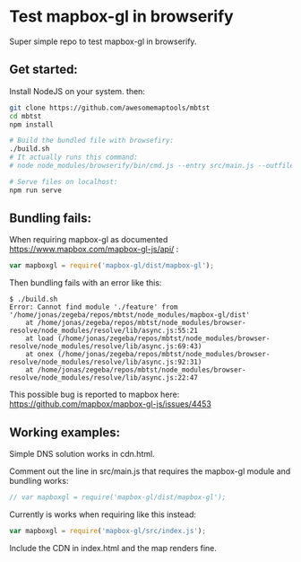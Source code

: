 # Test mapbox-gl in browserify

Super simple repo to test mapbox-gl in browserify.

## Get started:
Install NodeJS on your system. then:
```bash
git clone https://github.com/awesomemaptools/mbtst
cd mbtst
npm install

# Build the bundled file with browsefiry:
./build.sh 
# It actually runs this command:
# node node_modules/browserify/bin/cmd.js --entry src/main.js --outfile dist/build.js

# Serve files on localhost:
npm run serve
```

## Bundling fails:
When requiring mapbox-gl as documented https://www.mapbox.com/mapbox-gl-js/api/ :
```js
var mapboxgl = require('mapbox-gl/dist/mapbox-gl');
```

Then bundling fails with an error like this:
```
$ ./build.sh 
Error: Cannot find module './feature' from '/home/jonas/zegeba/repos/mbtst/node_modules/mapbox-gl/dist'
    at /home/jonas/zegeba/repos/mbtst/node_modules/browser-resolve/node_modules/resolve/lib/async.js:55:21
    at load (/home/jonas/zegeba/repos/mbtst/node_modules/browser-resolve/node_modules/resolve/lib/async.js:69:43)
    at onex (/home/jonas/zegeba/repos/mbtst/node_modules/browser-resolve/node_modules/resolve/lib/async.js:92:31)
    at /home/jonas/zegeba/repos/mbtst/node_modules/browser-resolve/node_modules/resolve/lib/async.js:22:47
```
This possible bug is reported to mapbox here:
https://github.com/mapbox/mapbox-gl-js/issues/4453

## Working examples:
Simple DNS solution works in cdn.html.

Comment out the line in src/main.js that requires the mapbox-gl module and bundling works:
```js
// var mapboxgl = require('mapbox-gl/dist/mapbox-gl');
```

Currently is works when requiring like this instead:
```js
var mapboxgl = require('mapbox-gl/src/index.js');
```

Include the CDN in index.html and the map renders fine.
